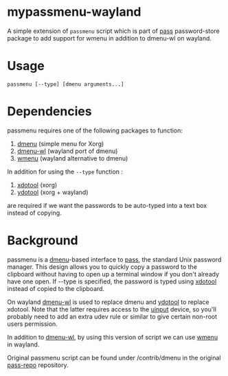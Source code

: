 # mypassmenu-wayland

A simple extension of `passmenu` script which is part of [pass][] password-store package to add support for wmenu in addition to dmenu-wl on wayland.

# Usage

`passmenu [--type] [dmenu arguments...]`

# Dependencies

passmenu requires one of the following packages to function:
1. [dmenu][] (simple menu for Xorg)
2. [dmenu-wl][] (wayland port of dmenu)
3. [wmenu][] (wayland alternative to dmenu)

In addition for using the `--type` function :
1. [xdotool][] (xorg)
2. [ydotool][] (xorg + wayland)

are required if we want the passwords to be auto-typed into a text box instead of copying.

# Background

passmenu is a [dmenu][]-based interface to [pass][], the standard Unix
password manager. This design allows you to quickly copy a password to the
clipboard without having to open up a terminal window if you don't already have
one open. If --type is specified, the password is typed using [xdotool][]
instead of copied to the clipboard.

On wayland [dmenu-wl][] is used to replace dmenu and [ydotool][] to replace xdotool.
Note that the latter requires access to the [uinput][] device, so you'll probably
need to add an extra udev rule or similar to give certain non-root users permission.

In addition to [dmenu-wl], by using this version of script we can use [wmenu][] in wayland.

Original passmenu script can be found under /contrib/dmenu in the original [pass-repo][] repository.

[dmenu]: http://tools.suckless.org/dmenu/
[xdotool]: http://www.semicomplete.com/projects/xdotool/
[pass]: http://www.zx2c4.com/projects/password-store/
[dmenu-wl]: https://github.com/nyyManni/dmenu-wayland
[ydotool]: https://github.com/ReimuNotMoe/ydotool
[uinput]: https://www.kernel.org/doc/html/v4.12/input/uinput.html
[wmenu]: https://codeberg.org/adnano/wmenu
[pass-repo]: https://git.zx2c4.com/password-store/tree/
